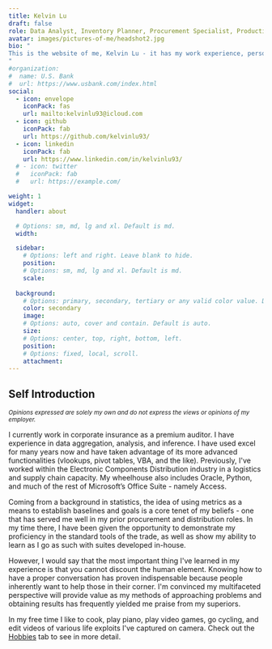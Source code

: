 ```yaml
---
title: Kelvin Lu
draft: false
role: Data Analyst, Inventory Planner, Procurement Specialist, Production Coordinator, Supply Chain Analyst
avatar: images/pictures-of-me/headshot2.jpg
bio: "
This is the website of me, Kelvin Lu - it has my work experience, personal projects, and general info about me.
"
#organization:
#  name: U.S. Bank
#  url: https://www.usbank.com/index.html
social:
  - icon: envelope
    iconPack: fas
    url: mailto:kelvinlu93@icloud.com 
  - icon: github
    iconPack: fab
    url: https://github.com/kelvinlu93/
  - icon: linkedin
    iconPack: fab
    url: https://www.linkedin.com/in/kelvinlu93/ 
  # - icon: twitter
  #   iconPack: fab
  #   url: https://example.com/

weight: 1
widget:
  handler: about

  # Options: sm, md, lg and xl. Default is md.
  width:

  sidebar:
    # Options: left and right. Leave blank to hide.
    position:
    # Options: sm, md, lg and xl. Default is md.
    scale:
  
  background:
    # Options: primary, secondary, tertiary or any valid color value. Default is primary.
    color: secondary
    image:
    # Options: auto, cover and contain. Default is auto.
    size:
    # Options: center, top, right, bottom, left.
    position:
    # Options: fixed, local, scroll.
    attachment: 
---
```


## Self Introduction

<i><small>Opinions expressed are solely my own and do not express the views or opinions of my employer.</small></i> 


I currently work in corporate insurance as a premium auditor. I have experience in data aggregation, analysis, and inference. I have used excel for many years now and have taken advantage of its more advanced functionalities (vlookups, pivot tables, VBA, and the like). Previously, I've worked within the Electronic Components Distribution industry in a logistics and supply chain capacity. My wheelhouse also includes Oracle, Python, and much of the rest of Microsoft’s Office Suite - namely Access.

Coming from a background in statistics, the idea of using metrics as a means to establish baselines and goals is a core tenet of my beliefs - one that has served me well in my prior procurement and distribution roles. In my time there, I have been given the opportunity to demonstrate my proficiency in the standard tools of the trade, as well as show my ability to learn as I go as such with suites developed in-house. 

However, I would say that the most important thing I've learned in my experience is that you cannot discount the human element. Knowing how to have a proper conversation has proven indispensable because people inherently want to help those in their corner. I'm convinced my multifaceted perspective will provide value as my methods of approaching problems and obtaining results has frequently yielded me praise from my superiors.

In my free time I like to cook, play piano, play video games, go cycling, and edit videos of various life exploits I've captured on camera. Check out the [Hobbies](https://kelvinlu93.github.io/hobbies/) tab to see in more detail.
